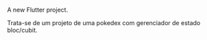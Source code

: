 

A new Flutter project.

Trata-se de um projeto de uma pokedex com gerenciador de estado bloc/cubit.